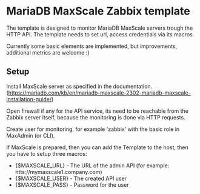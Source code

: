 # MariaDB MaxScale Zabbix template

The template is designed to monitor MariaDB MaxScale servers trough the HTTP API. The template needs to set url, access credentials via its macros.

Currently some basic elements are implemented, but improvements, additional metrics are welcome :)

## Setup

Install MaxScale server as specified in the documentation. (<https://mariadb.com/kb/en/mariadb-maxscale-2302-mariadb-maxscale-installation-guide/>)

Open firewall if any for the API service, its need to be reachable from the Zabbix server itself, because the monitoring is done via HTTP requests.

Create user for monitoring, for example 'zabbix' with the basic role in MaxAdmin (or CLI).

If MaxScale is prepared, then you can add the Template to the host, then you have to setup three macros:

- {$MAXSCALE_URL} - The URL of the admin API (for example: htts://mymaxscale1.company.com)
- {$MAXSCALE_USER} - The created API user
- {$MAXSCALE_PASS} - Password for the user
